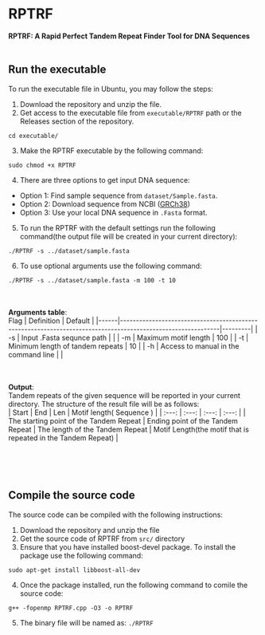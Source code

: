 # RPTRF
**RPTRF: A Rapid Perfect Tandem Repeat Finder Tool for DNA Sequences**
<br><br>
## Run the executable
To run the executable file in Ubuntu, you may follow the steps:

1. Download the repository and unzip the file.  
2. Get access to the executable file from `executable/RPTRF` path or the Releases section of the repository.
```
cd executable/
```
3. Make the RPTRF executable by the following command:
```
sudo chmod +x RPTRF
```
4. There are three options to get input DNA sequence: 
* Option 1:  Find sample sequence from `dataset/Sample.fasta`.
* Option 2:  Download sequence from NCBI ([GRCh38](https://www.ncbi.nlm.nih.gov/assembly/GCF_000001405.26/))
* Option 3:  Use your local DNA sequence in `.Fasta` format. 
5. To run the RPTRF with the default settings run the following command(the output file will be created in your current directory):
```
./RPTRF -s ../dataset/sample.fasta
```
6. To use optional arguments use the following command:

```
./RPTRF -s ../dataset/sample.fasta -m 100 -t 10
```

<br><br>
**Arguments table**:
<br>
 Flag | Definition                                                                                                  | Default |
|------|-------------------------------------------------------------------------------------------------------------|---------|
|  -s  | Input .Fasta sequnce path                                                                            |        |
|  -m  | Maximum motif length    	                                                                                  |    100    |
|  -t  | Minimum length of tandem repeats  	                                                                                    |   10   |
|  -h  | Access to manual in the command line	                                                                          |       |

<br><br>
**Output**:
<br>
Tandem repeats of the given sequence will be reported in your current directory. The structure of the result file will be  as follows:
<br>
| Start | End | Len | Motif length( Sequence ) |
| :---:        |     :---:      |     :---:     |          :---: |
| The starting point of the Tandem Repeat   | Ending point of the Tandem Repeat     | The length of the Tandem Repeat    | Motif Length(the motif that is repeated in the Tandem Repeat)    |

<br><br><br>
## Compile the source code

The source code can be compiled with the following instructions:

1. Download the repository and unzip the file
2. Get the source code of RPTRF from `src/` directory
3. Ensure that you have installed boost-devel package. To install the package use the following command:
```
sudo apt-get install libboost-all-dev

```
4. Once the package installed, run the following command to comile the source code:
```
g++ -fopenmp RPTRF.cpp -O3 -o RPTRF

```
5. The binary file will be named as: `./RPTRF` 

<br><br><br><br>





